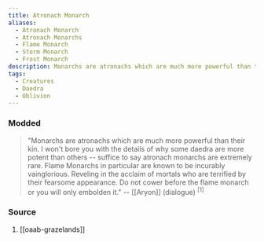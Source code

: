 ```yaml
---
title: Atronach Monarch
aliases:
  - Atronach Monarch
  - Atronach Monarchs
  - Flame Monarch
  - Storm Monarch
  - Frost Monarch
description: Monarchs are atronachs which are much more powerful than their kin.
tags:
  - Creatures
  - Daedra
  - Oblivion
---
```

### Modded
> "Monarchs are atronachs which are much more powerful than their kin. I won't bore you with the details of why some daedra are more potent than others -- suffice to say atronach monarchs are extremely rare. Flame Monarchs in particular are known to be incurably vainglorious. Reveling in the acclaim of mortals who are terrified by their fearsome appearance. Do not cower before the flame monarch or you will only embolden it."
> -- [[Aryon]] (dialogue) <sup>[1]</sup>
### Source
1. [[oaab-grazelands]]